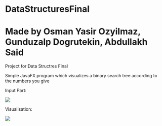 # DataStructuresFinal


<h1>Made by Osman Yasir Ozyilmaz, Gunduzalp Dogrutekin, Abdullakh Said</h1>

Project for Data Structres Final

Simple JavaFX program which visualizes a binary search tree according to the numbers you give 


Input Part:

<img src= "https://user-images.githubusercontent.com/64580490/118407578-2f095f80-b6a3-11eb-9e9a-baa9439562dd.png">

Visualisation:

<img src= "https://user-images.githubusercontent.com/64580490/118407592-40eb0280-b6a3-11eb-93e7-918390b5b808.png">
